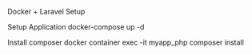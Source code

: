 Docker + Laravel Setup

Setup Application
docker-compose up -d

Install composer
docker container exec -it myapp_php composer install

